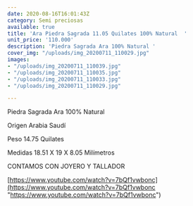 ```yaml
---
date: 2020-08-16T16:01:43Z
category: Semi preciosas
available: true
title: 'Ara Piedra Sagrada 11.05 Quilates 100% Natural  '
unit_price: '110.000'
description: 'Piedra Sagrada Ara 100% Natural '
cover_img: "/uploads/img_20200711_110029.jpg"
images:
- "/uploads/img_20200711_110039.jpg"
- "/uploads/img_20200711_110035.jpg"
- "/uploads/img_20200711_110033.jpg"
- "/uploads/img_20200711_110029.jpg"

---
```

Piedra Sagrada Ara 100% Natural 

Origen Arabia Saudí

Peso 14.75 Quilates

Medidas 18.51 X 19 X 8.05 Milímetros

CONTAMOS CON JOYERO Y TALLADOR

[https://www.youtube.com/watch?v=7bQf1vwbonc](https://www.youtube.com/watch?v=7bQf1vwbonc "https://www.youtube.com/watch?v=7bQf1vwbonc")